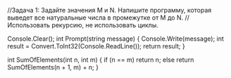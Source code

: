 //Задача 1: Задайте значения M и N. Напишите программу, которая выведет все натуральные числа в промежутке от M до N. 
//Использовать рекурсию, не использовать циклы.

Console.Clear();
int Prompt(string message)
{
    Console.Write(message);
    int result = Convert.ToInt32(Console.ReadLine());
    return result;
}

int SumOfElements(int n, int m)
{
    if (n == m) return n;
    else return SumOfElements(n + 1, m) + n;
}
